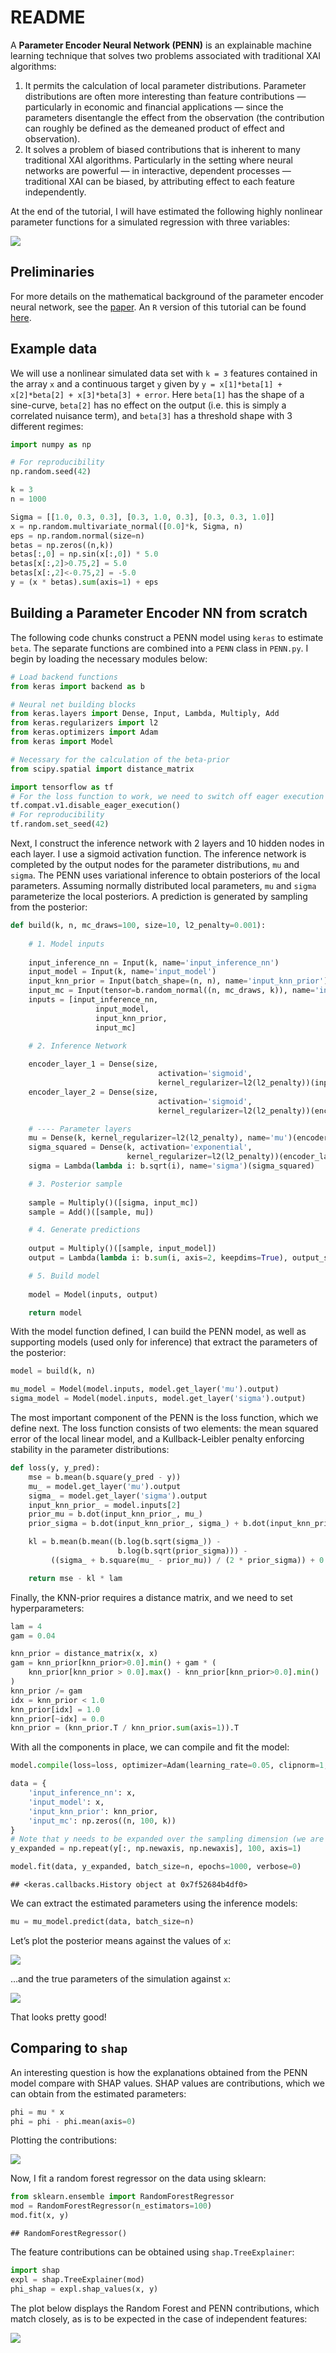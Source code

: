 README
================

A **Parameter Encoder Neural Network (PENN)** is an explainable machine
learning technique that solves two problems associated with traditional
XAI algorithms:

1.  It permits the calculation of local parameter distributions.
    Parameter distributions are often more interesting than feature
    contributions — particularly in economic and financial applications
    — since the parameters disentangle the effect from the observation
    (the contribution can roughly be defined as the demeaned product of
    effect and observation).
2.  It solves a problem of biased contributions that is inherent to many
    traditional XAI algorithms. Particularly in the setting where neural
    networks are powerful — in interactive, dependent processes —
    traditional XAI can be biased, by attributing effect to each feature
    independently.

At the end of the tutorial, I will have estimated the following highly
nonlinear parameter functions for a simulated regression with three
variables:

![](README_files/figure-gfm/unnamed-chunk-2-1.png)<!-- -->

## Preliminaries

For more details on the mathematical background of the parameter encoder
neural network, see the [paper](https://arxiv.org/abs/2106.05536). An
`R` version of this tutorial can be found
[here](https://github.com/jpfitzinger/penn-for-r).

## Example data

We will use a nonlinear simulated data set with `k = 3` features
contained in the array `x` and a continuous target `y` given by
`y = x[1]*beta[1] + x[2]*beta[2] + x[3]*beta[3] + error`. Here `beta[1]`
has the shape of a sine-curve, `beta[2]` has no effect on the output
(i.e. this is simply a correlated nuisance term), and `beta[3]` has a
threshold shape with 3 different regimes:

``` python
import numpy as np

# For reproducibility
np.random.seed(42)

k = 3
n = 1000

Sigma = [[1.0, 0.3, 0.3], [0.3, 1.0, 0.3], [0.3, 0.3, 1.0]]
x = np.random.multivariate_normal([0.0]*k, Sigma, n)
eps = np.random.normal(size=n)
betas = np.zeros((n,k))
betas[:,0] = np.sin(x[:,0]) * 5.0
betas[x[:,2]>0.75,2] = 5.0
betas[x[:,2]<-0.75,2] = -5.0
y = (x * betas).sum(axis=1) + eps
```

## Building a Parameter Encoder NN from scratch

The following code chunks construct a PENN model using `keras` to
estimate `beta`. The separate functions are combined into a `PENN` class
in `PENN.py`. I begin by loading the necessary modules below:

``` python
# Load backend functions
from keras import backend as b

# Neural net building blocks
from keras.layers import Dense, Input, Lambda, Multiply, Add
from keras.regularizers import l2
from keras.optimizers import Adam
from keras import Model

# Necessary for the calculation of the beta-prior
from scipy.spatial import distance_matrix

import tensorflow as tf
# For the loss function to work, we need to switch off eager execution
tf.compat.v1.disable_eager_execution()
# For reproducibility
tf.random.set_seed(42)
```

Next, I construct the inference network with 2 layers and 10 hidden
nodes in each layer. I use a sigmoid activation function. The inference
network is completed by the output nodes for the parameter
distributions, `mu` and `sigma`. The PENN uses variational inference to
obtain posteriors of the local parameters. Assuming normally distributed
local parameters, `mu` and `sigma` parameterize the local posteriors. A
prediction is generated by sampling from the posterior:

``` python
def build(k, n, mc_draws=100, size=10, l2_penalty=0.001):
    
    # 1. Model inputs
    
    input_inference_nn = Input(k, name='input_inference_nn')
    input_model = Input(k, name='input_model')
    input_knn_prior = Input(batch_shape=(n, n), name='input_knn_prior')
    input_mc = Input(tensor=b.random_normal((n, mc_draws, k)), name='input_mc')
    inputs = [input_inference_nn,
                   input_model,
                   input_knn_prior,
                   input_mc]
    
    # 2. Inference Network

    encoder_layer_1 = Dense(size,
                                 activation='sigmoid',
                                 kernel_regularizer=l2(l2_penalty))(input_inference_nn)
    encoder_layer_2 = Dense(size,
                                 activation='sigmoid',
                                 kernel_regularizer=l2(l2_penalty))(encoder_layer_1)

    # ---- Parameter layers
    mu = Dense(k, kernel_regularizer=l2(l2_penalty), name='mu')(encoder_layer_2)
    sigma_squared = Dense(k, activation='exponential', 
                          kernel_regularizer=l2(l2_penalty))(encoder_layer_2)
    sigma = Lambda(lambda i: b.sqrt(i), name='sigma')(sigma_squared)

    # 3. Posterior sample
    
    sample = Multiply()([sigma, input_mc])
    sample = Add()([sample, mu])

    # 4. Generate predictions
    
    output = Multiply()([sample, input_model])
    output = Lambda(lambda i: b.sum(i, axis=2, keepdims=True), output_shape=(n, mc_draws, 1))(output)

    # 5. Build model
    
    model = Model(inputs, output)

    return model
```

With the model function defined, I can build the PENN model, as well as
supporting models (used only for inference) that extract the parameters
of the posterior:

``` python
model = build(k, n)

mu_model = Model(model.inputs, model.get_layer('mu').output)
sigma_model = Model(model.inputs, model.get_layer('sigma').output)
```

The most important component of the PENN is the loss function, which we
define next. The loss function consists of two elements: the mean
squared error of the local linear model, and a Kullback-Leibler penalty
enforcing stability in the parameter distributions:

``` python
def loss(y, y_pred):
    mse = b.mean(b.square(y_pred - y))
    mu_ = model.get_layer('mu').output
    sigma_ = model.get_layer('sigma').output
    input_knn_prior_ = model.inputs[2]
    prior_mu = b.dot(input_knn_prior_, mu_)
    prior_sigma = b.dot(input_knn_prior_, sigma_) + b.dot(input_knn_prior_, b.square(mu_ - prior_mu))

    kl = b.mean(b.mean((b.log(b.sqrt(sigma_)) -
                        b.log(b.sqrt(prior_sigma))) -
         ((sigma_ + b.square(mu_ - prior_mu)) / (2 * prior_sigma)) + 0.5, axis=1))

    return mse - kl * lam
```

Finally, the KNN-prior requires a distance matrix, and we need to set
hyperparameters:

``` python
lam = 4
gam = 0.04

knn_prior = distance_matrix(x, x)
gam = knn_prior[knn_prior>0.0].min() + gam * (
    knn_prior[knn_prior > 0.0].max() - knn_prior[knn_prior>0.0].min()
)
knn_prior /= gam
idx = knn_prior < 1.0
knn_prior[idx] = 1.0
knn_prior[~idx] = 0.0
knn_prior = (knn_prior.T / knn_prior.sum(axis=1)).T
```

With all the components in place, we can compile and fit the model:

``` python
model.compile(loss=loss, optimizer=Adam(learning_rate=0.05, clipnorm=1, clipvalue=0.5))

data = {
    'input_inference_nn': x,
    'input_model': x,
    'input_knn_prior': knn_prior,
    'input_mc': np.zeros((n, 100, k))
}
# Note that y needs to be expanded over the sampling dimension (we are sampling 100 draws)
y_expanded = np.repeat(y[:, np.newaxis, np.newaxis], 100, axis=1)

model.fit(data, y_expanded, batch_size=n, epochs=1000, verbose=0)
```

    ## <keras.callbacks.History object at 0x7f52684b4df0>

We can extract the estimated parameters using the inference models:

``` python
mu = mu_model.predict(data, batch_size=n)
```

Let’s plot the posterior means against the values of `x`:

![](README_files/figure-gfm/unnamed-chunk-11-1.png)<!-- -->

…and the true parameters of the simulation against `x`:

![](README_files/figure-gfm/unnamed-chunk-12-1.png)<!-- -->

That looks pretty good!

## Comparing to `shap`

An interesting question is how the explanations obtained from the PENN
model compare with SHAP values. SHAP values are contributions, which we
can obtain from the estimated parameters:

``` python
phi = mu * x
phi = phi - phi.mean(axis=0)
```

Plotting the contributions:

![](README_files/figure-gfm/unnamed-chunk-14-1.png)<!-- -->

Now, I fit a random forest regressor on the data using sklearn:

``` python
from sklearn.ensemble import RandomForestRegressor
mod = RandomForestRegressor(n_estimators=100)
mod.fit(x, y)
```

    ## RandomForestRegressor()

The feature contributions can be obtained using `shap.TreeExplainer`:

``` python
import shap
expl = shap.TreeExplainer(mod)
phi_shap = expl.shap_values(x, y)
```

The plot below displays the Random Forest and PENN contributions, which
match closely, as is to be expected in the case of independent features:

![](README_files/figure-gfm/unnamed-chunk-17-1.png)<!-- -->
